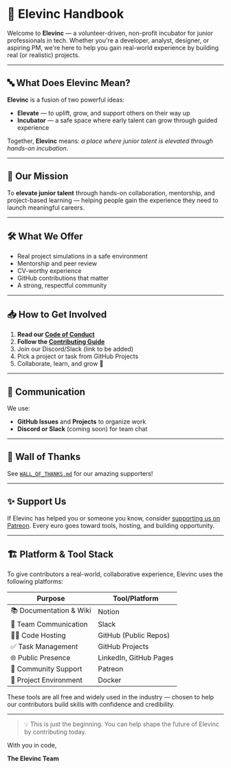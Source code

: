 # 📘 Elevinc Handbook

Welcome to **Elevinc** — a volunteer-driven, non-profit incubator for junior professionals in tech. Whether you're a developer, analyst, designer, or aspiring PM, we're here to help you gain real-world experience by building real (or realistic) projects.

---

## 🔤 What Does Elevinc Mean?
**Elevinc** is a fusion of two powerful ideas:
- **Elevate** — to uplift, grow, and support others on their way up
- **Incubator** — a safe space where early talent can grow through guided experience

Together, **Elevinc** means: *a place where junior talent is elevated through hands-on incubation*.

---

## 🚀 Our Mission
To **elevate junior talent** through hands-on collaboration, mentorship, and project-based learning — helping people gain the experience they need to launch meaningful careers.

---

## 🛠 What We Offer
- Real project simulations in a safe environment
- Mentorship and peer review
- CV-worthy experience
- GitHub contributions that matter
- A strong, respectful community

---

## 📥 How to Get Involved
1. **Read our [Code of Conduct](CODE_OF_CONDUCT.md)**
2. **Follow the [Contributing Guide](CONTRIBUTING.md)**
3. Join our Discord/Slack (link to be added)
4. Pick a project or task from GitHub Projects
5. Collaborate, learn, and grow 🌱

---

## 💬 Communication
We use:
- **GitHub Issues** and **Projects** to organize work
- **Discord or Slack** (coming soon) for team chat

---

## 🙌 Wall of Thanks
See [`WALL_OF_THANKS.md`](WALL_OF_THANKS.md) for our amazing supporters!

---

## ✨ Support Us
If Elevinc has helped you or someone you know, consider [supporting us on Patreon](https://patreon.com/user?u=42800381). Every euro goes toward tools, hosting, and building opportunity.

---


## 🏗️ Platform & Tool Stack

To give contributors a real-world, collaborative experience, Elevinc uses the following platforms:

| Purpose                  | Tool/Platform         |
|--------------------------|------------------------|
| 📚 Documentation & Wiki  | Notion                 |
| 💬 Team Communication    | Slack                  |
| 🧑‍💻 Code Hosting         | GitHub (Public Repos)   |
| ✅ Task Management       | GitHub Projects         |
| 🌐 Public Presence       | LinkedIn, GitHub Pages |
| 💸 Community Support     | Patreon                |
| 🧪 Project Environment   | Docker                 |

These tools are all free and widely used in the industry — chosen to help our contributors build skills with confidence and credibility.

---

> 💡 This is just the beginning. You can help shape the future of Elevinc by contributing today.

With you in code,

**The Elevinc Team**
